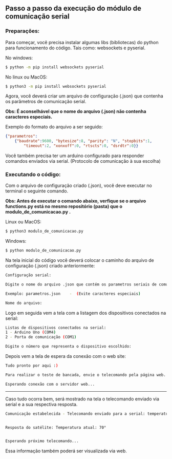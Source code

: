 <h2>Passo a passo da execução do módulo de comunicação serial</h2>

<h3> Preparações: </h3>

Para começar, você precisa instalar algumas libs (bibliotecas) do python para funcionamento do código. Tais como: websockets e pyserial.

No windows:

```bash
$ python -m pip install websockets pyserial
```
No linux ou MacOS:

```bash
$ python3 -m pip install websockets pyserial
```

Agora, você deverá criar um arquivo de configuração (.json) que contenha os parâmetros de comunicação serial.

<p>
<b>Obs: É aconselhável que o nome do arquivo (.json) não contenha caracteres especiais.</b>
</p>

Exemplo do formato do arquivo a ser seguido:

```json
{"parametros": 
    {"baudrate":9600, "bytesize":8, "parity": "N", "stopbits":1, 
        "timeout":2, "xonxoff":0, "rtscts":0, "dsrdtr":0}}
```

Você também precisa ter um arduino configurado para responder comandos enviados via serial.  (Protocolo de comunicação à sua escolha)


<h3> Executando o código: </h3>

Com o arquivo de configuração criado (.json), você deve executar no terminal o seguinte comando.

<p><b>Obs: Antes de executar o comando abaixo, verfique se o arquivo functions.py está no mesmo repositório (pasta) que o modulo_de_comunicacao.py .</b></p>

Linux ou MacOS:

```bash
$ python3 modulo_de_comunicacao.py
```

Windows:

```bash
$ python modulo_de_comunicacao.py
```

Na tela inicial do código você deverá colocar o caminho do arquivo de configuração (.json) criado anteriormente:

```bash
Configuração serial:

Digite o nome do arquivo .json que contém os parametros seriais de comunicação. 

Exemplo: parametros.json    -  (Evite caracteres especiais)

Nome do arquivo:
```

Logo em seguida vem a tela com a listagem dos dispositivos conectados na serial:

```bash
Listas de dispositivos conectados na serial:
1 - Arduino Uno (COM4)
2 - Porta de comunicação (COM1)

Digite o número que representa o dispositivo escolhido: 
```

Depois vem a tela de espera da conexão com o web site:

```bash
Tudo pronto por aqui :)

Para realizar o teste de bancada, envie o telecomando pela página web.

Esperando conexão com o servidor web...
```


-----------------------------------------------------------------------

Caso tudo ocorra bem, será mostrado na tela o telecomando enviado via serial e a sua respectiva resposta.

```bash
Comunicação estabelecida - Telecomando enviado para a serial: temperatura


Resposta do satélite: Temperatura atual: 70° 


Esperando próximo telecomando...  
```

Essa informação também poderá ser visualizada via web.
